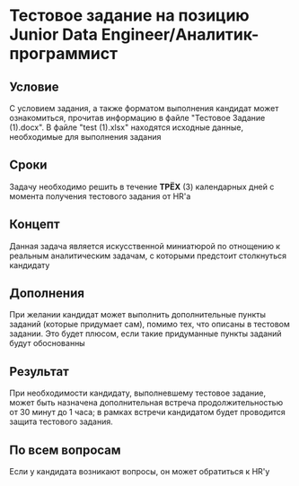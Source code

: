 # Тестовое задание на позицию Junior Data Engineer/Аналитик-программист

## Условие
С условием задания, а также форматом выполнения кандидат может ознакомиться, прочитав информацию в файле "Тестовое Задание (1).docx". В файле "test (1).xlsx" находятся исходные данные, необходимые для выполнения задания

## Сроки
Задачу необходимо решить в течение <b>ТРЁХ</b> (3) календарных дней с момента получения тестового задания от HR'a

## Концепт
Данная задача является искусственной миниатюрой по отнощению к реальным аналитическим задачам, с которыми предстоит столкнуться кандидату

## Дополнения
При желании кандидат может выполнить дополнительные пункты заданий (которые придумает сам), помимо тех, что описаны в тестовом задании. Это будет плюсом, если такие придуманные пункты заданий будут обоснованны

## Результат
При необходимости кандидату, выполневшему тестовое задание, может быть назначена дополнительная встреча продолжительностью от 30 минут до 1 часа; в рамках встречи кандидатом будет проводится защита тестового задания.

## По всем вопросам
Если у кандидата возникают вопросы, он может обратиться к HR'у
